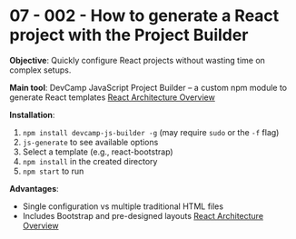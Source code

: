 # 07 - 002 - How to generate a React project with the Project Builder

**Objective**: Quickly configure React projects without wasting time on complex setups.

**Main tool**: DevCamp JavaScript Project Builder – a custom npm module to generate React templates [React Architecture Overview](https://devcamp.com/pt-full-stack-development-javascript-python-react/guide/react-architecture-overview) 

**Installation**:

1. `npm install devcamp-js-builder -g` (may require `sudo` or the `-f` flag)
2. `js-generate` to see available options
3. Select a template (e.g., react-bootstrap)
4. `npm install` in the created directory
5. `npm start` to run

**Advantages**:

- Single configuration vs multiple traditional HTML files
- Includes Bootstrap and pre-designed layouts [React Architecture Overview](https://devcamp.com/pt-full-stack-development-javascript-python-react/guide/react-architecture-overview)
